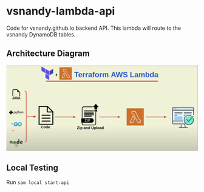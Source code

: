 # vsnandy-lambda-api
Code for vsnandy.github.io backend API. This lambda will route to the vsnandy DynamoDB tables.

## Architecture Diagram
![alt text](diagram.png)

## Local Testing
Run `sam local start-api`
